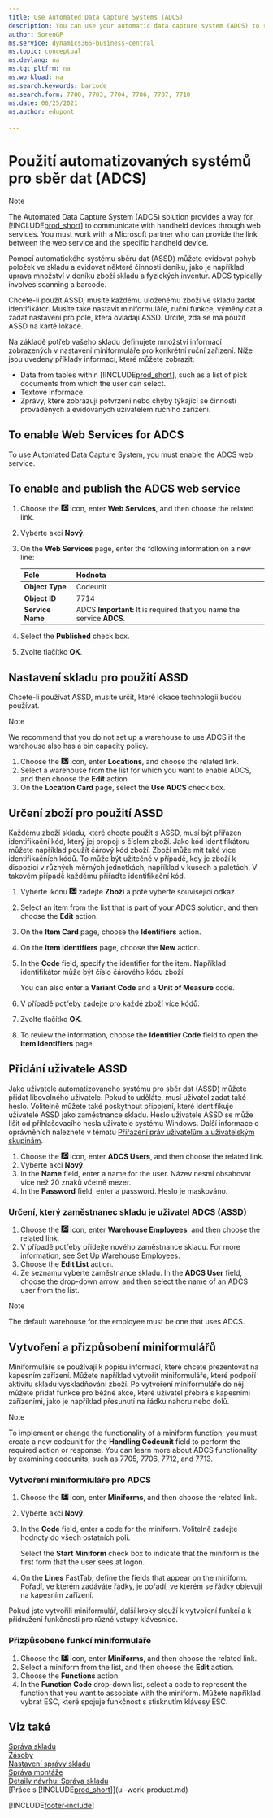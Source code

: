 ```yaml
---
title: Use Automated Data Capture Systems (ADCS)
description: You can use your automatic data capture system (ADCS) to register the movement of items in the warehouse and to register some journal activities.
author: SorenGP
ms.service: dynamics365-business-central
ms.topic: conceptual
ms.devlang: na
ms.tgt_pltfrm: na
ms.workload: na
ms.search.keywords: barcode
ms.search.form: 7700, 7703, 7704, 7706, 7707, 7710
ms.date: 06/25/2021
ms.author: edupont

---
```

# Použití automatizovaných systémů pro sběr dat (ADCS)

> [!NOTE]
> The Automated Data Capture System (ADCS) solution provides a way for [!INCLUDE[prod_short](includes/prod_short.md)] to communicate with handheld devices through web services. You must work with a Microsoft partner who can provide the link between the web service and the specific handheld device.

Pomocí automatického systému sběru dat (ASSD) můžete evidovat pohyb položek ve skladu a evidovat některé činnosti deníku, jako je například úprava množství v deníku zboží skladu a fyzických inventur. ADCS typically involves scanning a barcode.

Chcete-li použít ASSD, musíte každému uloženému zboží ve skladu zadat identifikátor. Musíte také nastavit miniformuláře, ruční funkce, výměny dat a zadat nastavení pro pole, která ovládají ASSD. Určíte, zda se má použít ASSD na kartě lokace.

Na základě potřeb vašeho skladu definujete množství informací zobrazených v nastavení miniformuláře pro konkrétní ruční zařízení. Níže jsou uvedeny příklady informací, které můžete zobrazit:

- Data from tables within [!INCLUDE[prod_short](includes/prod_short.md)], such as a list of pick documents from which the user can select.
- Textové informace.
- Zprávy, které zobrazují potvrzení nebo chyby týkající se činností prováděných a evidovaných uživatelem ručního zařízení.

## To enable Web Services for ADCS
To use Automated Data Capture System, you must enable the ADCS web service.

## To enable and publish the ADCS web service

1. Choose the ![Lightbulb that opens the Tell Me feature.](media/ui-search/search_small.png "Tell me what you want to do") icon, enter **Web Services**, and then choose the related link.
2. Vyberte akci **Nový**.
3. On the **Web Services** page, enter the following information on a new line:

   | Pole | Hodnota |
   |---------------------------------|-----------|  
   | **Object Type** | Codeunit |
   | **Object ID** | 7714 |
   | **Service Name** | ADCS **Important:** It is required that you name the service **ADCS**. |

5. Select the **Published** check box.
6. Zvolte tlačítko **OK**.

## Nastavení skladu pro použití ASSD
Chcete-li používat ASSD, musíte určit, které lokace technologii budou používat.

> [!NOTE]  
> We recommend that you do not set up a warehouse to use ADCS if the warehouse also has a bin capacity policy.

1. Choose the ![Lightbulb that opens the Tell Me feature.](media/ui-search/search_small.png "Tell me what you want to do") icon, enter **Locations**, and choose the related link.
2. Select a warehouse from the list for which you want to enable ADCS, and then choose the **Edit** action.
3. On the **Location Card** page, select the **Use ADCS** check box.

## Určení zboží pro použití ASSD
Každému zboží skladu, které chcete použít s ASSD, musí být přiřazen identifikační kód, který jej propojí s číslem zboží. Jako kód identifikátoru můžete například použít čárový kód zboží. Zboží může mít také více identifikačních kódů. To může být užitečné v případě, kdy je zboží k dispozici v různých měrných jednotkách, například v kusech a paletách. V takovém případě každému přiřaďte identifikační kód.

1. Vyberte ikonu ![Žárovky, která otevře funkci Řekněte mi](media/ui-search/search_small.png "Řekněte mi, co chcete dělat") zadejte **Zboží** a poté vyberte související odkaz.
2. Select an item from the list that is part of your ADCS solution, and then choose the **Edit** action.
3. On the **Item Card** page, choose the **Identifiers** action.
4. On the **Item Identifiers** page, choose the **New** action.
5. In the **Code** field, specify the identifier for the item. Například identifikátor může být číslo čárového kódu zboží.

   You can also enter a **Variant Code** and a **Unit of Measure** code.

6. V případě potřeby zadejte pro každé zboží více kódů.
7. Zvolte tlačítko **OK**.
8. To review the information, choose the **Identifier Code** field to open the **Item Identifiers** page.

## Přidání uživatele ASSD
Jako uživatele automatizovaného systému pro sběr dat (ASSD) můžete přidat libovolného uživatele. Pokud to uděláte, musí uživatel zadat také heslo. Volitelně můžete také poskytnout připojení, které identifikuje uživatele ASSD jako zaměstnance skladu. Heslo uživatele ASSD se může lišit od přihlašovacího hesla uživatele systému Windows. Další informace o oprávněních naleznete v tématu [Přiřazení práv uživatelům a uživatelským skupinám](ui-define-granular-permissions.md).

1. Choose the ![Lightbulb that opens the Tell Me feature.](media/ui-search/search_small.png "Tell me what you want to do") icon, enter **ADCS Users**, and then choose the related link.
2. Vyberte akci **Nový**.
3. In the **Name** field, enter a name for the user. Název nesmí obsahovat více než 20 znaků včetně mezer.
4. In the **Password** field, enter a password. Heslo je maskováno.

### Určení, který zaměstnanec skladu je uživatel ADCS (ASSD)
1. Choose the ![Lightbulb that opens the Tell Me feature.](media/ui-search/search_small.png "Tell me what you want to do") icon, enter **Warehouse Employees**, and then choose the related link.
2. V případě potřeby přidejte nového zaměstnance skladu. For more information, see [Set Up Warehouse Employees](warehouse-how-to-set-up-warehouse-employees.md).
3. Choose the **Edit List** action.
4. Ze seznamu vyberte zaměstnance skladu. In the **ADCS User** field, choose the drop-down arrow, and then select the name of an ADCS user from the list.

> [!NOTE]  
> The default warehouse for the employee must be one that uses ADCS.

## Vytvoření a přizpůsobení miniformulářů
Miniformuláře se používají k popisu informací, které chcete prezentovat na kapesním zařízení. Můžete například vytvořit miniformuláře, které podpoří aktivitu skladu vyskladňování zboží. Po vytvoření miniformuláře do něj můžete přidat funkce pro běžné akce, které uživatel přebírá s kapesními zařízeními, jako je například přesunutí na řádku nahoru nebo dolů.

> [!NOTE]
> To implement or change the functionality of a miniform function, you must create a new codeunit for the **Handling Codeunit** field to perform the required action or response. You can learn more about ADCS functionality by examining codeunits, such as 7705, 7706, 7712, and 7713.

### Vytvoření miniformiuláře pro ADCS
1. Choose the ![Lightbulb that opens the Tell Me feature.](media/ui-search/search_small.png "Tell me what you want to do") icon, enter **Miniforms**, and then choose the related link.
2. Vyberte akci **Nový**.
3. In the **Code** field, enter a code for the miniform. Volitelně zadejte hodnoty do všech ostatních polí.

   Select the **Start Miniform** check box to indicate that the miniform is the first form that the user sees at logon.

4. On the **Lines** FastTab, define the fields that appear on the miniform. Pořadí, ve kterém zadáváte řádky, je pořadí, ve kterém se řádky objevují na kapesním zařízení.

Pokud jste vytvořili miniformulář, další kroky slouží k vytvoření funkcí a k přidružení funkčnosti pro různé vstupy klávesnice.

### Přizpůsobené funkcí miniformuláře
1. Choose the ![Lightbulb that opens the Tell Me feature.](media/ui-search/search_small.png "Tell me what you want to do") icon, enter **Miniforms**, and then choose the related link.
2. Select a miniform from the list, and then choose the **Edit** action.
3. Choose the **Functions** action.
4. In the **Function Code** drop-down list, select a code to represent the function that you want to associate with the miniform. Můžete například vybrat ESC, které spojuje funkčnost s stisknutím klávesy ESC.

## Viz také
[Správa skladu](warehouse-manage-warehouse.md)    
[Zásoby](inventory-manage-inventory.md)    
[Nastavení správy skladu](warehouse-setup-warehouse.md)       
[Správa montáže](assembly-assemble-items.md)      
[Detaily návrhu: Správa skladu](design-details-warehouse-management.md)    
[Práce s [!INCLUDE[prod_short](includes/prod_short.md)]](ui-work-product.md)


[!INCLUDE[footer-include](includes/footer-banner.md)]
